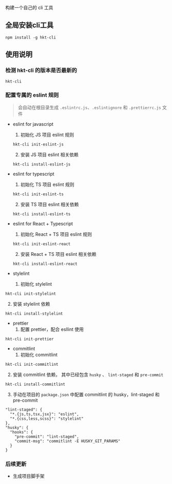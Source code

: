 构建一个自己的 cli 工具

## 全局安装cli工具

```
npm install -g hkt-cli

```

## 使用说明

### 检测 hkt-cli 的版本是否最新的

```
hkt-cli
```

### 配置专属的 eslint 规则

> 会自动在根目录生成 `.eslintrc.js`、`.eslintignore` 和 `.prettierrc.js` 文件

- eslint for javascript
  1. 初始化 JS 项目 eslint 规则

  ```
  hkt-cli init-eslint-js
  ```
  2. 安装 JS 项目 eslint 相关依赖

  ```
  hkt-cli install-eslint-js
  ```
- eslint for typescript
  1. 初始化 TS 项目 eslint 规则

  ```
  hkt-cli init-eslint-ts
  ```
  2. 安装 TS 项目 eslint 相关依赖
  ```
  hkt-cli install-eslint-ts
  ```
- eslint for React + Typescript

  1. 初始化 React + TS 项目 eslint 规则
  ```
  hkt-cli init-eslint-react
  ```
  2. 安装 React + TS 项目 eslint 相关依赖
  ```
  hkt-cli install-eslint-react
  ```

- stylelint
  1. 初始化 stylelint

```
hkt-cli init-stylelint
```
  2. 安装 stylelint 依赖

```
hkt-cli install-stylelint
```

- prettier
  1. 配置 prettier，配合 esllint 使用

```
hkt-cli init-prettier
```

- commitlint
  1. 初始化 commitlint

```
hkt-cli init-commitlint
```
  2. 安装 commitlint 依赖， 其中已经包含 `husky` 、 `lint-staged` 和 `pre-commit`

```
hkt-cli install-commitlint
```
  3. 手动在项目的 `package.json` 中配置 commitlint 的 husky，lint-staged 和 pre-commit

```
"lint-staged": {
  "*.{js,ts,tsx,jsx}": "eslint",
  "*.{css,less,scss}": "stylelint"
},
"husky": {
  "hooks": {
    "pre-commit": "lint-staged",
    "commit-msg": "commitlint -E HUSKY_GIT_PARAMS"
  }
}
```

### 后续更新

- 生成项目脚手架
